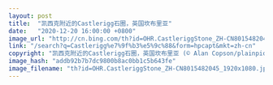 ```yaml
---
layout: post
title:  "凯西克附近的Castlerigg石圈，英国坎布里亚"
date:   "2020-12-20 16:00:00 +0800"
image_url: "http://cn.bing.com/th?id=OHR.CastleriggStone_ZH-CN8015482045_1920x1080.jpg&rf=LaDigue_1920x1080.jpg&pid=hp"
link: "/search?q=Castlerigg%e7%9f%b3%e5%9c%88&form=hpcapt&mkt=zh-cn"
copyright: "凯西克附近的Castlerigg石圈，英国坎布里亚 (© Alan Copson/plainpicture)"
image_hash: "addb92b7b7dc9800b8ac0bb1c5b643fe"
image_filename: "th?id=OHR.CastleriggStone_ZH-CN8015482045_1920x1080.jpg&rf=LaDigue_1920x1080.jpg&pid=hp"
---
```


